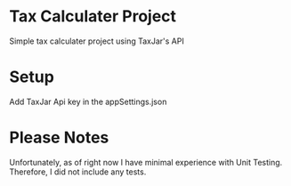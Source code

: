 # Tax Calculater Project

Simple tax calculater project using TaxJar's API

# Setup

Add TaxJar Api key in the appSettings.json

# Please Notes

  Unfortunately, as of right now I have minimal experience with Unit Testing.
  Therefore, I did not include any tests.